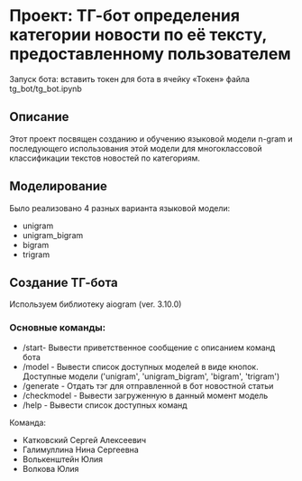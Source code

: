 # Проект: ТГ-бот определения категории новости по её тексту, предоставленному пользователем
Запуск бота: вставить токен для бота в ячейку «Токен» файла tg_bot/tg_bot.ipynb

## Описание
Этот проект посвящен созданию и обучению языковой модели n-gram и последующего использования этой модели для многоклассовой классификации текстов новостей по категориям.

## Моделирование
Было реализовано 4 разных варианта языковой модели:
- unigram
- unigram_bigram
- bigram
- trigram

## Создание ТГ-бота
Используем библиотеку aiogram (ver. 3.10.0)

### Основные команды:
- /start- Вывести приветственное сообщение с описанием команд бота
- /model - Вывести список доступных моделей в виде кнопок. Доступные модели ('unigram', 'unigram_bigram', 'bigram', 'trigram')
- /generate - Отдать тэг для отправленной в бот новостной статьи
- /checkmodel - Вывести загруженную в данный момент модель
- /help - Вывести список доступных команд

Команда:
- Катковский Сергей Алексеевич
- Галимуллина Нина Сергеевна
- Волькенштейн Юлия
- Волкова Юлия
